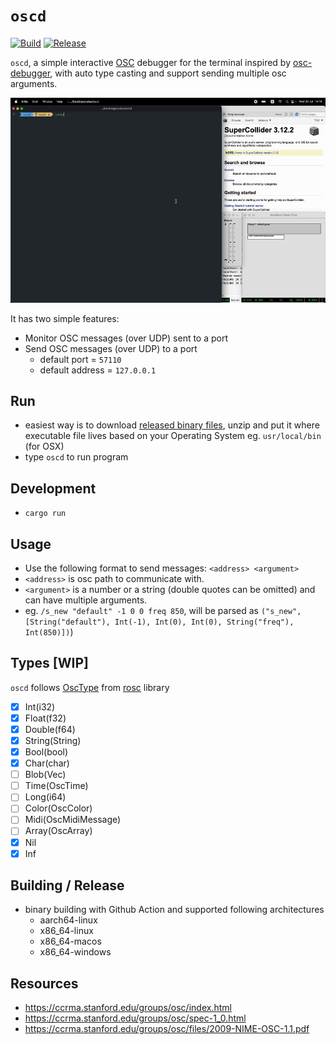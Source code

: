 # `oscd`

[![Build](https://github.com/karnpapon/oscd/actions/workflows/build.yml/badge.svg)](https://github.com/karnpapon/oscd/actions/workflows/build.yml)
[![Release](https://github.com/karnpapon/oscd/actions/workflows/release.yml/badge.svg)](https://github.com/karnpapon/oscd/actions/workflows/release.yml)

`oscd`, a simple interactive [OSC](https://en.wikipedia.org/wiki/Open_Sound_Control) debugger for the terminal inspired by [osc-debugger](https://github.com/alexanderwallin/osc-debugger), with auto type casting and support sending multiple osc arguments. 

<img src="./ss3.gif">

It has two simple features:

* Monitor OSC messages (over UDP) sent to a port
* Send OSC messages (over UDP) to a port
  - default port = `57110`
  - default address = `127.0.0.1`

## Run
- easiest way is to download [released binary files](https://github.com/karnpapon/oscd/releases), unzip and put it where executable file lives based on your Operating System eg. `usr/local/bin` (for OSX)
- type `oscd` to run program

## Development
- `cargo run` 

## Usage
- Use the following format to send messages: `<address> <argument>`
- `<address>` is osc path to communicate with.
- `<argument>` is a number or a string (double quotes can be omitted) and can have multiple arguments.
- eg. `/s_new "default" -1 0 0 freq 850`, will be parsed as `("s_new", [String("default"), Int(-1), Int(0), Int(0), String("freq"), Int(850)])`)

## Types [WIP]
`oscd` follows [OscType](https://docs.rs/rosc/latest/rosc/enum.OscType.html) from [rosc](https://github.com/klingtnet/rosc) library
- [x] Int(i32)  
- [x] Float(f32)  
- [x] Double(f64)
- [x] String(String)
- [x] Bool(bool)
- [x] Char(char)
- [ ] Blob(Vec<u8>)
- [ ] Time(OscTime)
- [ ] Long(i64)
- [ ] Color(OscColor)
- [ ] Midi(OscMidiMessage)
- [ ] Array(OscArray)
- [x] Nil
- [x] Inf

## Building / Release
- binary building with Github Action and supported following architectures
  - aarch64-linux
  - x86_64-linux
  - x86_64-macos
  - x86_64-windows


## Resources
- https://ccrma.stanford.edu/groups/osc/index.html
- https://ccrma.stanford.edu/groups/osc/spec-1_0.html
- https://ccrma.stanford.edu/groups/osc/files/2009-NIME-OSC-1.1.pdf